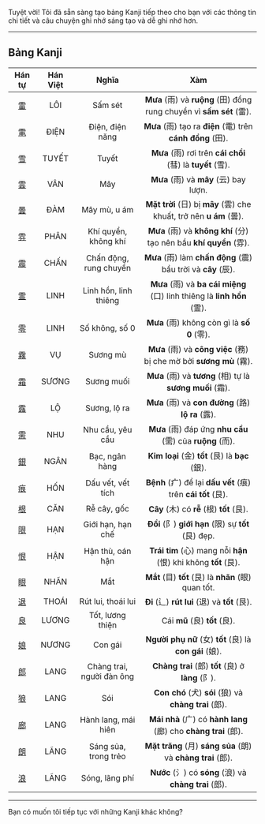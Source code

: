 Tuyệt vời\! Tôi đã sẵn sàng tạo bảng Kanji tiếp theo cho bạn với các thông tin chi tiết và câu chuyện ghi nhớ sáng tạo và dễ ghi nhớ hơn.

----

## Bảng Kanji

| Hán tự | Hán Việt | Nghĩa | Xàm |
| :---: | :---: | :---: | :---: |
| [<span class="stroke-order">雷</span>](https://mazii.net/vi-VN/search/kanji/javi/%E9%9B%B7) | LÔI | Sấm sét | **Mưa** (雨) và **ruộng** (田) đồng rung chuyển vì **sấm sét** (雷). |
| [<span class="stroke-order">電</span>](https://mazii.net/vi-VN/search/kanji/javi/%E9%9B%BB) | ĐIỆN | Điện, điện năng | **Mưa** (雨) tạo ra **điện** (電) trên **cánh đồng** (田). |
| [<span class="stroke-order">雪</span>](https://mazii.net/vi-VN/search/kanji/javi/%E9%9B%AA) | TUYẾT | Tuyết | **Mưa** (雨) rơi trên **cái chổi** (彗) là **tuyết** (雪). |
| [<span class="stroke-order">雲</span>](https://mazii.net/vi-VN/search/kanji/javi/%E9%9B%B2) | VÂN | Mây | **Mưa** (雨) và **mây** (云) bay lượn. |
| [<span class="stroke-order">曇</span>](https://mazii.net/vi-VN/search/kanji/javi/%E6%9B%87) | ĐÀM | Mây mù, u ám | **Mặt trời** (日) bị **mây** (雲) che khuất, trở nên **u ám** (曇). |
| [<span class="stroke-order">雰</span>](https://mazii.net/vi-VN/search/kanji/javi/%E9%9B%B0) | PHÂN | Khí quyển, không khí | **Mưa** (雨) và **không khí** (分) tạo nên bầu **khí quyển** (雰). |
| [<span class="stroke-order">震</span>](https://mazii.net/vi-VN/search/kanji/javi/%E9%9C%87) | CHẤN | Chấn động, rung chuyển | **Mưa** (雨) làm **chấn động** (震) bầu trời và **cây** (辰). |
| [<span class="stroke-order">霊</span>](https://mazii.net/vi-VN/search/kanji/javi/%E9%9C%8A) | LINH | Linh hồn, linh thiêng | **Mưa** (雨) và **ba cái miệng** (口) linh thiêng là **linh hồn** (霊). |
| [<span class="stroke-order">零</span>](https://mazii.net/vi-VN/search/kanji/javi/%E9%9B%B6) | LINH | Số không, số 0 | **Mưa** (雨) không còn gì là **số 0** (零). |
| [<span class="stroke-order">霧</span>](https://mazii.net/vi-VN/search/kanji/javi/%E9%9C%A7) | VỤ | Sương mù | **Mưa** (雨) và **công việc** (務) bị che mờ bởi **sương mù** (霧). |
| [<span class="stroke-order">霜</span>](https://mazii.net/vi-VN/search/kanji/javi/%E9%9C%9C) | SƯƠNG | Sương muối | **Mưa** (雨) và **tương** (相) tự là **sương muối** (霜). |
| [<span class="stroke-order">露</span>](https://mazii.net/vi-VN/search/kanji/javi/%E9%9C%B2) | LỘ | Sương, lộ ra | **Mưa** (雨) và **con đường** (路) **lộ ra** (露). |
| [<span class="stroke-order">需</span>](https://mazii.net/vi-VN/search/kanji/javi/%E9%9C%80) | NHU | Nhu cầu, yêu cầu | **Mưa** (雨) đáp ứng **nhu cầu** (需) của **ruộng** (而). |
| [<span class="stroke-order">銀</span>](https://mazii.net/vi-VN/search/kanji/javi/%E9%8A%80) | NGÂN | Bạc, ngân hàng | **Kim loại** (金) **tốt** (艮) là **bạc** (銀). |
| [<span class="stroke-order">痕</span>](https://mazii.net/vi-VN/search/kanji/javi/%E7%97%95) | HỐN | Dấu vết, vết tích | **Bệnh** (疒) để lại **dấu vết** (痕) trên **cái tốt** (艮). |
| [<span class="stroke-order">根</span>](https://mazii.net/vi-VN/search/kanji/javi/%E6%A0%B9) | CĂN | Rễ cây, gốc | **Cây** (木) có **rễ** (根) **tốt** (艮). |
| [<span class="stroke-order">限</span>](https://mazii.net/vi-VN/search/kanji/javi/%E9%99%90) | HẠN | Giới hạn, hạn chế | **Đồi** (阝) **giới hạn** (限) sự **tốt** (艮) đẹp. |
| [<span class="stroke-order">恨</span>](https://mazii.net/vi-VN/search/kanji/javi/%E6%81%A8) | HẬN | Hận thù, oán hận | **Trái tim** (心) mang nỗi **hận** (恨) khi không **tốt** (艮). |
| [<span class="stroke-order">眼</span>](https://mazii.net/vi-VN/search/kanji/javi/%E7%9C%BC) | NHÃN | Mắt | **Mắt** (目) **tốt** (艮) là **nhãn** (眼) quan tốt. |
| [<span class="stroke-order">退</span>](https://mazii.net/vi-VN/search/kanji/javi/%E9%80%80) | THOÁI | Rút lui, thoái lui | **Đi** (辶) **rút lui** (退) và **tốt** (艮). |
| [<span class="stroke-order">良</span>](https://mazii.net/vi-VN/search/kanji/javi/%E8%89%AF) | LƯƠNG | Tốt, lương thiện | Cái **mũ** (良) **tốt** (良). |
| [<span class="stroke-order">娘</span>](https://mazii.net/vi-VN/search/kanji/javi/%E5%A8%98) | NƯƠNG | Con gái | **Người phụ nữ** (女) **tốt** (良) là **con gái** (娘). |
| [<span class="stroke-order">郎</span>](https://mazii.net/vi-VN/search/kanji/javi/%E9%83%8E) | LANG | Chàng trai, người đàn ông | **Chàng trai** (郎) **tốt** (良) ở **làng** (阝). |
| [<span class="stroke-order">狼</span>](https://mazii.net/vi-VN/search/kanji/javi/%E7%8B%BC) | LANG | Sói | **Con chó** (犬) **sói** (狼) và **chàng trai** (郎). |
| [<span class="stroke-order">廊</span>](https://mazii.net/vi-VN/search/kanji/javi/%E5%BB%8A) | LANG | Hành lang, mái hiên | **Mái nhà** (广) có **hành lang** (廊) cho **chàng trai** (郎). |
| [<span class="stroke-order">朗</span>](https://mazii.net/vi-VN/search/kanji/javi/%E6%9C%97) | LÃNG | Sáng sủa, trong trẻo | **Mặt trăng** (月) **sáng sủa** (朗) và **chàng trai** (郎). |
| [<span class="stroke-order">浪</span>](https://mazii.net/vi-VN/search/kanji/javi/%E6%B5%AA) | LÃNG | Sóng, lãng phí | **Nước** (氵) có **sóng** (浪) và **chàng trai** (郎). |

----

Bạn có muốn tôi tiếp tục với những Kanji khác không?
